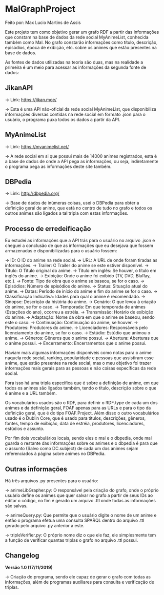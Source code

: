 # MalGraphProject

Feito por: Max Lucio Martins de Assis

Este projeto tem como objetivo gerar um grafo RDF a partir das informações que constam na base de dados da rede social MyAnimeList, conhecida também como Mal. No grafo constarão informações como título, descrição, episódios, época de exibição, etc. sobre os animes que estão presentes na base de dados.

As fontes de dados utilizadas na teoria são duas, mas na realidade a primeira é um meio para acessar as informações da segunda fonte de dados:

## JikanAPI

-> Link: https://jikan.moe/

-> Esta é uma API não-oficial da rede social MyAnimeList, que disponibiliza informações diversas contidas na rede social em formato .json para o usuário, o programa puxa todos os dados a partir da API.

## MyAnimeList

-> Link: https://myanimelist.net/

-> A rede social em si que possui mais de 14000 animes registrados, esta é a base de dados de onde a API pega as informações, ou seja, indiretamente o programa pega as informações deste site também.

## DBPedia

-> Link: http://dbpedia.org/

-> Base de dados de inúmeras coisas, usei o DBPedia para obter a definição geral de anime, que está no centro de tudo no grafo e todos os outros animes são ligados a tal tripla com estas informações.

## Processo de erredeificação

Eu estudei as informações que a API trás para o usuário no arquivo .json e cheguei a conclusão de que as informações que eu desejava que fossem armazenadas e disponibilizadas para o usuário fossem:

-> ID: O ID do anime na rede social.
-> URL: A URL de onde foram tiradas as informações.
-> Trailer: O Trailer do anime se este estiver disponível.
-> Título: O Título original do anime.
-> Título em inglês: Se houver, o título em inglês do anime.
-> Exibição: Onde o anime foi exibido (TV, DVD, BluRay, etc.).
-> Fonte: Tipo de obra que o anime se baseou, se for o caso.
-> Episódios: Número de episódios do anime.
-> Status: Situação atual do anime.
-> Datas: Período de início do anime e fim do anime se for o caso.
-> Classificação Indicativa: Idades para qual o anime é recomendado.
-> Sinopse: Descrição da história do anime.
-> Cenário: O que levou à criação do anime, se for o caso.
-> Temporada: Em que temporada de animes (Estações do ano), ocorreu a estréia.
-> Transmissão: Horário de exibição do anime.
-> Adaptação: Nome da obra em que o anime se baseou, sendo este o caso.
-> Continuação: Continuação do anime, se houver.
-> Produtores: Produtores do anime.
-> Licenciadores: Responsáveis pelo licenciamento do anime, se for o caso.
-> Estúdio: Estúdio que animou o anime.
-> Gêneros: Gêneros que o anime possui.
-> Abertura: Aberturas que o anime possui.
-> Encerramento: Encerramentos que o anime possui.

Haviam mais algumas informações disponíveis como notas para o anime naquela rede social, ranking, popularidade e pessoas que assistiram esse anime, que estão presentes na rede social, mas o meu objetivo foi trazer informações mais gerais para as pessoas e não coisas específicas da rede social.

Fora isso há uma tripla específica que é sobre a definição de anime, em que todos os animes são ligados também, tendo o título, descrição sobre o que é anime e a URL também.

Os vocabulários usados são o RDF, para definir o RDF.type de cada um dos animes e da definição geral, FOAF apenas para as URLs e para o tipo da definição geral, que é do tipo FOAF.Project. Além disso o outro vocabulários usado é o Dublin Core, que é usado para títulos, descrições, gêneros, fontes, tempo de exibição, data de estréia, produtores, licenciadores, estúdios e assunto.

Por fim dois vocabulários locais, sendo eles o mal e o dbpedia, onde mal guarda o restante das informações sobre os animes e o dbpedia é para que o assunto (Salvo como DC.subject) de cada um dos animes sejam referenciados à página sobre animes no DBPedia.

## Outras informações

Há três arquivos .py presentes para o usuário: 

-> animeLibGrapher.py: O responsável pela criação do grafo, onde o próprio usuário define os animes que quer salvar no grafo a partir de seus IDs ao editar o código, no fim é gerado um arquivo .ttl onde todas as informações são salvas.

-> animeQuery.py: Que permite que o usuário digite o nome de um anime e então o programa efetua uma consulta SPARQL dentro do arquivo .ttl gerado pelo arquivo .py anterior a este.

-> tripleVerifier.py: O próprio nome diz o que ele faz, ele simplesmente tem a função de verificar quantas triplas o grafo no arquivo .ttl possui.

## Changelog

**Versão 1.0 (17/11/2019)**

-> Criação do programa, sendo ele capaz de gerar o grafo com todas as informações, além de programas auxiliares para consulta e verificação de triplas.